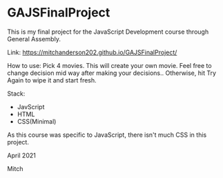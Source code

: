 # GAJSFinalProject

This is my final project for the JavaScript Development course through General Assembly.

Link:
https://mitchanderson202.github.io/GAJSFinalProject/

How to use: Pick 4 movies. This will create your own movie. Feel free to change decision mid way after making your decisions.. Otherwise, hit Try Again to wipe it and start fresh.

Stack:
- JavScript
- HTML
- CSS(Minimal)

As this course was specific to JavaScript, there isn't much CSS in this project.

April 2021

Mitch
